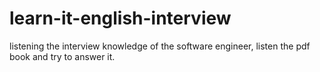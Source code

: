 # learn-it-english-interview
listening the interview knowledge of the software engineer, listen the pdf book and try to answer it.
